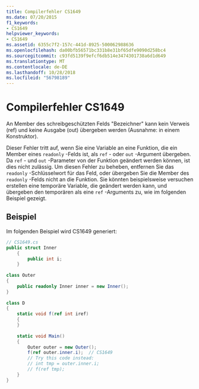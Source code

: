 ```yaml
---
title: Compilerfehler CS1649
ms.date: 07/20/2015
f1_keywords:
- CS1649
helpviewer_keywords:
- CS1649
ms.assetid: 6355c7f2-157c-441d-8925-500062988636
ms.openlocfilehash: da00bfb56571bc331b8e31bf65dfe9090d258bc4
ms.sourcegitcommit: c93fd5139f9efcf6db514e3474301738a6d1d649
ms.translationtype: MT
ms.contentlocale: de-DE
ms.lasthandoff: 10/28/2018
ms.locfileid: "56798189"
---
```

# <a name="compiler-error-cs1649"></a>Compilerfehler CS1649
An Member des schreibgeschützten Felds "Bezeichner" kann kein Verweis (ref) und keine Ausgabe (out) übergeben werden (Ausnahme: in einem Konstruktor).  
  
 Dieser Fehler tritt auf, wenn Sie eine Variable an eine Funktion, die ein Member eines `readonly` -Felds ist, als `ref` - oder `out` -Argument übergeben. Da `ref` - und `out` -Parameter von der Funktion geändert werden können, ist dies nicht zulässig. Um diesen Fehler zu beheben, entfernen Sie das `readonly` -Schlüsselwort für das Feld, oder übergeben Sie die Member des `readonly` -Felds nicht an die Funktion. Sie könnten beispielsweise versuchen erstellen eine temporäre Variable, die geändert werden kann, und übergeben den temporären als eine `ref` -Arguments zu, wie im folgenden Beispiel gezeigt.  
  
## <a name="example"></a>Beispiel  
 Im folgenden Beispiel wird CS1649 generiert:  
  
```csharp  
// CS1649.cs  
public struct Inner  
    {  
        public int i;  
    }  
  
class Outer  
{  
    public readonly Inner inner = new Inner();  
}  
  
class D  
{  
    static void f(ref int iref)  
    {  
    }  
  
    static void Main()  
    {  
        Outer outer = new Outer();   
        f(ref outer.inner.i);  // CS1649  
        // Try this code instead:  
        // int tmp = outer.inner.i;  
        // f(ref tmp);  
    }  
}  
```
